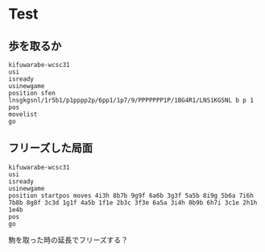 # Test

## 歩を取るか

```plain
kifuwarabe-wcsc31
usi
isready
usinewgame
position sfen lnsgkgsnl/1r5b1/p1pppp2p/6pp1/1p7/9/PPPPPPP1P/1BG4R1/LNS1KGSNL b p 1
pos
movelist
go
```

## フリーズした局面

```plain
kifuwarabe-wcsc31
usi
isready
usinewgame
position startpos moves 4i3h 8b7b 9g9f 6a6b 3g3f 5a5b 8i9g 5b6a 7i6h 7b8b 8g8f 3c3d 1g1f 4a5b 1f1e 2b3c 3f3e 6a5a 3i4h 8b9b 6h7i 3c1e 2h1h 1e4b
pos
go
```

駒を取った時の延長でフリーズする？  
